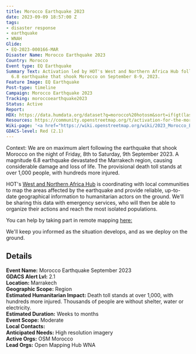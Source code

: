 ```yaml
---
title: Morocco Earthquake 2023
date: 2023-09-09 18:57:00 Z
tags:
- disaster response
- earthquake
- WNAH
Glide:
- EQ-2023-000166-MAR
Disaster Name: Morocco Earthquake 2023
Country: Morocco
Event type: EQ Earthquake
Summary Text: Activation led by HOT's West and Northern Africa Hub following the magnitude
  6.8 earthquake that shook Morocco on September 8-9, 2023.
Feature Image: EQ Earthquake
Post-type: timeline
Campaign: Morocco Earthquake 2023
Tracking: moroccoearthquake2023
Status: Active
Report: 
HDX: https://data.humdata.org/dataset?q=morocco%20hotosm&sort=if(gt(last_modified%2Creview_date)%2Clast_modified%2Creview_date)%20desc&ext_page_size=25
Resources: https://community.openstreetmap.org/t/activation-for-the-morocco-earthquake-response/103649
Wiki-page: '<a href="https://wiki.openstreetmap.org/wiki/2023_Morocco_Earthquake">Morocco</a> '
GDACS-level: Red (2.1)
---
```


Context: We are on maximum alert following the earthquake that shook Morocco on the night of Friday, 8th to Saturday, 9th September 2023. A magnitude 6.8 earthquake devastated the Marrakech region, causing considerable damage and loss of life. The provisional death toll stands at over 1,000 people, with hundreds more injured. 

HOT's [West and Northern Africa Hub](https://www.hotosm.org/hubs/open-mapping-hub-west-and-northern-africa) is coordinating with local communities to map the areas affected by the earthquake and provide reliable, up-to-date geographical information to humanitarian actors on the ground. We'll be sharing this data with emergency services, who will then be able to organize their actions and reach the most isolated populations.

You can help by taking part in remote mapping [here:](https://tasks.hotosm.org/explore?campaign=Morocco%20Earthquake%202023)

We'll keep you informed as the situation develops, and as we deploy on the ground.

<h2>Details</h2>

<strong>Event Name:</strong> Morocco Earthquake September 2023<br>
<strong>GDACS Alert Lvl:</strong> 2.1<br>
<strong>Location:</strong> Marrakech<br>
<strong>Geographic Scope:</strong> Region<br>
<strong>Estimated Humanitarian Impact:</strong> Death toll stands at over 1,000, with hundreds more injured. Thousands of people are without shelter, water or electricity.
<br>
<strong>Estimated Duration:</strong> Weeks to months<br>
<strong>Event Scope:</strong> Moderate<br>
<strong>Local Contacts:</strong> <br>
<strong>Anticipated Needs:</strong> High resolution imagery
<br>
<strong>Active Orgs:</strong> OSM Morocco<br>
<strong>Lead Orgs:</strong> Open Mapping Hub WNA
